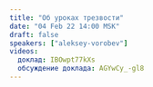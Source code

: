 ```yaml
---
title: "Об уроках трезвости"
date: "04 Feb 22 14:00 MSK"
draft: false
speakers: ["aleksey-vorobev"]
videos:
  доклад: IBOwpt77kXs
  обсуждение доклада: AGYwCy_-gl8
---
```

